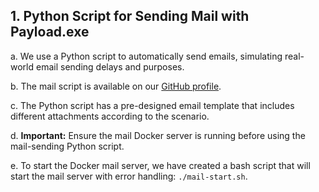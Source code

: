 ## 1. Python Script for Sending Mail with Payload.exe

a. We use a Python script to automatically send emails, simulating real-world email sending delays and purposes.

b. The mail script is available on our [GitHub profile]().

c. The Python script has a pre-designed email template that includes different attachments according to the scenario.

d. **Important:** Ensure the mail Docker server is running before using the mail-sending Python script.

e. To start the Docker mail server, we have created a bash script that will start the mail server with error handling: `./mail-start.sh`.

